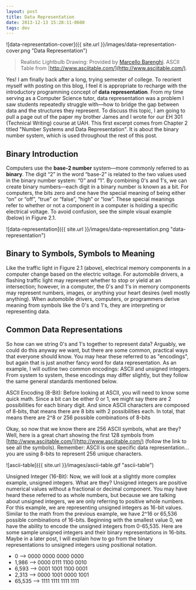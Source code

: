 ```yaml
---
layout: post
title: Data Representation
date: 2013-12-13 15:28:11-0600
tags: dev
---
```


![data-representation-cover]({{ site.url }}/images/data-representation-cover.png "Data Representation")

> Realistic Lightbulb Drawing: Provided by [Marcello Barenghi](http://www.marcellobarenghi.com/). ASCII Table from [http://www.asciitable.com/](http://www.asciitable.com/).

Yes! I am finally back after a long, trying semester of college. To reorient myself with posting on this blog, I feel it is appropriate to recharge with the introductory programming concept of **data representation**. From my time serving as a Computer Science tutor, data representation was a problem I saw students repeatedly struggle with—how to bridge the gap between data and the structures they represent. To discuss this topic, I am going to pull a page out of the paper my brother James and I wrote for our EH 301 (Technical Writing) course at UAH. This first excerpt comes from Chapter 2 titled "Number Systems and Data Representation". It is about the binary number system, which is used throughout the rest of this post.

## **Binary Introduction**

Computers use the **base-2 number** system—more commonly referred to as **binary**. The digit “2” in the word “base-2” is related to the two values used in the binary number system: “0” and “1”. By combining 0's and 1's, we can create binary numbers—each digit in a binary number is known as a bit. For computers, the bits zero and one have the special meaning of being either “on” or “off”, “true” or “false”, “high” or “low”. These special meanings refer to whether or not a component in a computer is holding a specific electrical voltage. To avoid confusion, see the simple visual example (below) in Figure 2.1.

![data-representation]({{ site.url }}/images/data-representation.png "data-representation")

## **Binary to Symbols, Symbols to Meaning**

Like the traffic light in Figure 2.1 (above), electrical memory components in a computer change based on the electric voltage. For automobile drivers, a flashing traffic light may represent whether to stop or yield at an intersection; however, in a computer, the 0's and 1's in memory components may represent numbers, images, or anything your heart desires (well mostly anything). When automobile drivers, computers, or programmers derive meaning from symbols like the 0's and 1's, they are interpreting or representing data.

## **Common Data Representations**

So how can we string 0's and 1's together to represent data? Arguably, we could do this anyway we want, but there are some common, practical ways that everyone should know. You may hear these referred to as "encodings", but again that is just another fancy word for data representation. As an example, I will outline two common encodings: ASCII and unsigned integers. From system to system, these encodings may differ slightly, but they follow the same general standards mentioned below.

ASCII Encoding (8-Bit): Before looking at ASCII, you will need to know some quick math. Since a bit can be either 0 or 1, we might say there are 2 possibilities for each binary digit. And since ASCII characters are composed of 8-bits, that means there are 8 bits with 2 possibilities each. In total, that means there are 2^8 or 256 possible combinations of 8-bits

Okay, so now that we know there are 256 ASCII symbols, what are they? Well, here is a great chart showing the first 128 symbols from [http://www.asciitable.com/](http://www.asciitable.com/) (follow the link to see all the symbols). Remember: ASCII is one specific data representation... you are using 8-bits to represent 256 unique characters.

![ascii-table]({{ site.url }}/images/ascii-table.gif "ascii-table")

Unsigned Integer (16-Bit): Now, we will look at a slightly more complex example, unsigned integers. What are they? Unsigned integers are positive numerical values without a fractional or decimal component. You may have heard these referred to as whole numbers, but because we are talking about unsigned integers, we are only referring to positive whole numbers. For this example, we are representing unsigned integers as 16-bit values. Similar to the math from the previous example, we have 2^16 or 65,536 possible combinations of 16-bits. Beginning with the smallest value 0, we have the ability to encode the unsigned integers from 0-65,535. Here are some sample unsigned integers and their binary representations in 16-bits. Maybe in a later post, I will explain how to go from the binary representations to unsigned integers using positional notation.

- 0 --&gt; 0000 0000 0000 0000
- 1,986 --&gt; 0000 0111 1100 0010
- 6,593 --&gt; 0001 1001 1100 0001
- 2,313 --&gt; 0000 1001 0000 1001
- 65,535 --&gt; 1111 1111 1111 1111